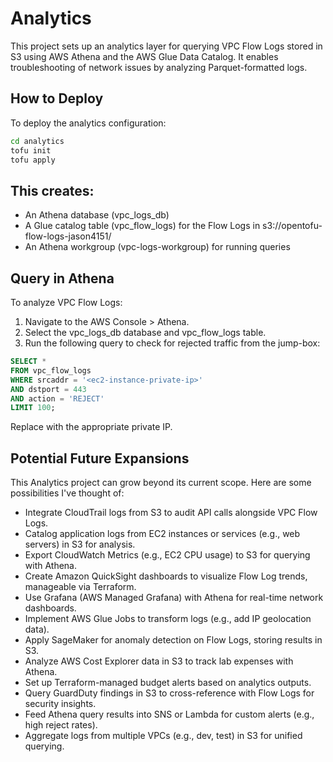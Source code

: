 # Analytics
This project sets up an analytics layer for querying VPC Flow Logs stored in S3 using AWS Athena and the AWS Glue Data Catalog. It enables troubleshooting of network issues by analyzing Parquet-formatted logs.

## How to Deploy
To deploy the analytics configuration:

```bash
cd analytics
tofu init
tofu apply
```

## This creates:
* An Athena database (vpc_logs_db)
* A Glue catalog table (vpc_flow_logs) for the Flow Logs in s3://opentofu-flow-logs-jason4151/
* An Athena workgroup (vpc-logs-workgroup) for running queries

## Query in Athena
To analyze VPC Flow Logs:

1. Navigate to the AWS Console > Athena.
2. Select the vpc_logs_db database and vpc_flow_logs table.
3. Run the following query to check for rejected traffic from the jump-box:

```sql
SELECT *
FROM vpc_flow_logs
WHERE srcaddr = '<ec2-instance-private-ip>'
AND dstport = 443
AND action = 'REJECT'
LIMIT 100;
```
Replace <ec2-instance-private-ip> with the appropriate private IP.

## Potential Future Expansions
This Analytics project can grow beyond its current scope. Here are some possibilities I've thought of:

- Integrate CloudTrail logs from S3 to audit API calls alongside VPC Flow Logs.
- Catalog application logs from EC2 instances or services (e.g., web servers) in S3 for analysis.
- Export CloudWatch Metrics (e.g., EC2 CPU usage) to S3 for querying with Athena.
- Create Amazon QuickSight dashboards to visualize Flow Log trends, manageable via Terraform.
- Use Grafana (AWS Managed Grafana) with Athena for real-time network dashboards.
- Implement AWS Glue Jobs to transform logs (e.g., add IP geolocation data).
- Apply SageMaker for anomaly detection on Flow Logs, storing results in S3.
- Analyze AWS Cost Explorer data in S3 to track lab expenses with Athena.
- Set up Terraform-managed budget alerts based on analytics outputs.
- Query GuardDuty findings in S3 to cross-reference with Flow Logs for security insights.
- Feed Athena query results into SNS or Lambda for custom alerts (e.g., high reject rates).
- Aggregate logs from multiple VPCs (e.g., dev, test) in S3 for unified querying.